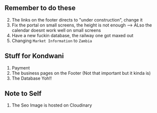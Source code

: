 ## Remember to do these

2. The links on the footer directs to "under construction", change it
3. Fix the portal on small screens, the height is not enough
   --> ALso the calendar doesnt work well on small screens
4. Have a new fuckin database, the railway one got maxed out
5. Changing `Market Information` to `Zambia`

## Stuff for Kondwani

1. Payment
2. The business pages on the Footer (Not that important but it kinda is)
3. The Database Yoh!!

## Note to Self

1. The Seo Image is hosted on Cloudinary
